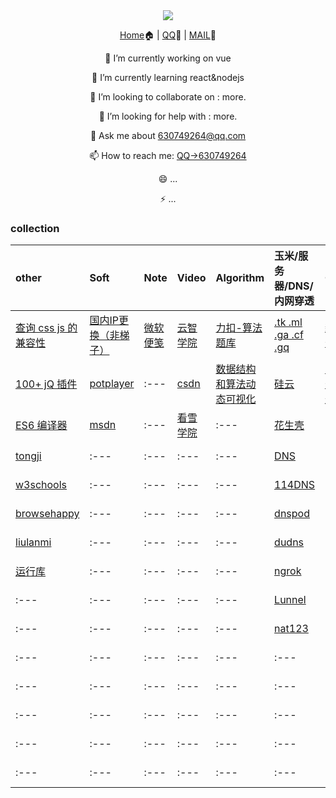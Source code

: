 <div align="center">
  <img src="https://cdn.jsdelivr.net/gh/cxvh/static/gif/20201201042317.webp">

[Home](https://cxvh.com)🏠 | [QQ](http://wpa.qq.com/msgrd?v=3&uin=630749264&site=qq&menu=yes)🤪 | [MAIL](mailto:lvcaodi@hotmail.com)📧


🔭 I’m currently working on vue

🌱 I’m currently learning react&nodejs

👯 I’m looking to collaborate on : more.

🤔 I’m looking for help with : more.

💬 Ask me about [630749264@qq.com](mailto:630749264@qq.com)

📫 How to reach me: [QQ->630749264](http://wpa.qq.com/msgrd?v=3&uin=630749264&site=qq&menu=yes)

😄 ...

⚡ ...

</div>

### collection
| other                                                         | Soft                                                         | Note                                            | Video                                                  | Algorithm                                                | 玉米/服务器/DNS/内网穿透                                     | Cloud                                | Site                                                         | Open source                                               | Chat                            |
| :----------------------------------------------------------- | :----------------------------------------------------------- | :---------------------------------------------- | :----------------------------------------------------- | :------------------------------------------------------- | :----------------------------------------------------------- | :----------------------------------- | :----------------------------------------------------------- | :-------------------------------------------------------- | :------------------------------ |
| [查询 css js 的兼容性](https://caniuse.com/)                 | [国内IP更换（非梯子）](http://blog.sina.com.cn/u/5265179322) | [微软便笺](https://www.onenote.com/stickynotes) | [云智学院](https://abcxueyuan.baidu.com/#/line_course) | [力扣-算法题库](https://leetcode-cn.com/problemset/all/) | [.tk .ml .ga .cf .gq](http://www.dot.tk/zh/index.html) | [新浪云](https://www.sinacloud.com/) | [bing](https://www.bing.com/webmasters/crawlcontrol?siteUrl=https://www.cxvh.com/) | [baidu](https://github.com/baidu)                         | [skype](https://web.skype.com/) |
| [100+ jQ 插件](http://www.ijquery.cn/?cat=2)                 | [potplayer](http://potplayer.daum.net/?lang=zh_CN)           | :---                                            | [csdn](https://edu.csdn.net/course)                    | [数据结构和算法动态可视化](https://visualgo.net/zh)      | [硅云](https://www.vpsor.cn/)                                | [百度云加速](https://su.baidu.com/)  | [不蒜子](https://busuanzi.ibruce.info/)                      | [google](https://github.com/google)                       | [wechat](https://wx.qq.com/)    |
| [ES6 编译器](https://google.github.io/traceur-compiler/demo/repl.html) | [msdn](https://msdn.itellyou.cn/)                            | :---                                            | [看雪学院](https://www.pediy.com/)                     | :---                                                     | [花生壳](https://hsk.oray.com/)                              | :---                                 | :---                                                         | [tencent](https://github.com/tencent)                     | :---                            |
| [tongji](https://tongji.baidu.com/research/site)             | :---                                                         | :---                                            | :---                                                   | :---                                                     | [DNS](https://www.dns.com/)                                  | :---                                 | :---                                                         | [alibaba](https://github.com/alibaba)                     | :---                            |
| [w3schools](https://www.w3schools.com/)                      | :---                                                         | :---                                            | :---                                                   | :---                                                     | [114DNS](http://www.114dns.com/)                             | :---                                 | :---                                                         | [bytedance](https://github.com/bytedance)                 | :---                            |
| [browsehappy](https://browsehappy.com/)                      | :---                                                         | :---                                            | :---                                                   | :---                                                     | [dnspod](dnspod.cn)                                          | :---                                 | :---                                                         | [microsoft](https://github.com/microsoft)                 | :---                            |
| [liulanmi](https://liulanmi.com/)                            | :---                                                         | :---                                            | :---                                                   | :---                                                     | [dudns](https://dudns.baidu.com/)                            | :---                                 | :---                                                         | [facebook](https://github.com/facebook/)                  | :---                            |
| [运行库](https://www.ali213.net/zhuanti/yxk/)                | :---                                                         | :---                                            | :---                                                   | :---                                                     | [ngrok](https://ngrok.com/)                                  | :---                                 | :---                                                         | [brackets](https://github.com/brackets)                   | :---                            |
| :---                                                         | :---                                                         | :---                                            | :---                                                   | :---                                                     | [Lunnel](https://github.com/longXboy/lunnel)                 | :---                                 | :---                                                         | [lantern](https://github.com/getlantern/lantern/releases) | :---                            |
| :---                                                         | :---                                                         | :---                                            | :---                                                   | :---                                                     | [nat123](http://www.nat123.com/)                             | :---                                 | :---                                                         | [jumpserver](https://github.com/jumpserver)               | :---                            |
| :--- | :--- | :--- | :--- | :--- | :--- | :--- | :--- | [weapp-socketio](https://github.com/weapp-socketio) | :--- |
| :--- | :--- | :--- | :--- | :--- | :--- | :--- | :--- | [code吧](https://github.com/code-ba) | :--- |
| :--- | :--- | :--- | :--- | :--- | :--- | :--- | :--- | [lerna](https://github.com/lerna/) | :--- |
| :--- | :--- | :--- | :--- | :--- | :--- | :--- | :--- | :--- | :--- |
| :--- | :--- | :--- | :--- | :--- | :--- | :--- | :--- | :--- | :--- |


